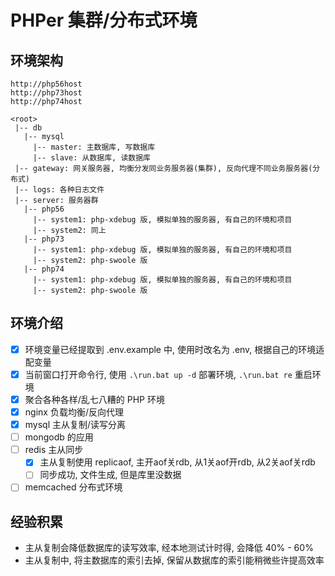 # PHPer 集群/分布式环境

## 环境架构

```
http://php56host
http://php73host
http://php74host

<root>
 |-- db
   |-- mysql
     |-- master: 主数据库, 写数据库
     |-- slave: 从数据库, 读数据库
 |-- gateway: 网关服务器, 均衡分发同业务服务器(集群), 反向代理不同业务服务器(分布式)
 |-- logs: 各种日志文件
 |-- server: 服务器群
   |-- php56
     |-- system1: php-xdebug 版, 模拟单独的服务器, 有自己的环境和项目
     |-- system2: 同上
   |-- php73
     |-- system1: php-xdebug 版, 模拟单独的服务器, 有自己的环境和项目
     |-- system2: php-swoole 版
   |-- php74
     |-- system1: php-xdebug 版, 模拟单独的服务器, 有自己的环境和项目
     |-- system2: php-swoole 版
```

## 环境介绍

- [x] 环境变量已经提取到 .env.example 中, 使用时改名为 .env, 根据自己的环境适配变量
- [x] 当前窗口打开命令行, 使用 `.\run.bat up -d` 部署环境, `.\run.bat re` 重启环境
- [x] 聚合各种各样/乱七八糟的 PHP 环境
- [x] nginx 负载均衡/反向代理
- [x] mysql 主从复制/读写分离
- [ ] mongodb 的应用
- [ ] redis 主从同步
  - [x] 主从复制使用 replicaof, 主开aof关rdb, 从1关aof开rdb, 从2关aof关rdb
  - [ ] 同步成功, 文件生成, 但是库里没数据
- [ ] memcached 分布式环境

## 经验积累

- 主从复制会降低数据库的读写效率, 经本地测试计时得, 会降低 40% - 60%
- 主从复制中, 将主数据库的索引去掉, 保留从数据库的索引能稍微些许提高效率
